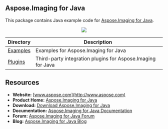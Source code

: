 ## Aspose.Imaging for Java

This package contains Java example code for [Aspose.Imaging for Java](https://www.aspose.com/products/imaging/java).

<p align="center">
  <a title="Download ZIP" href="https://github.com/asposeimaging/Aspose_Imaging_Java/archive/master.zip">
     <img src="http://i.imgur.com/hwNhrGZ.png" />
  </a>
</p>

Directory | Description
--------- | -----------
[Examples](Examples)  |  Examples for Aspose.Imaging for Java
[Plugins](Plugins)  |  Third-party integration plugins for Aspose.Imaging for Java

## Resources

+ **Website:** [www.aspose.com](http://www.aspose.com)
+ **Product Home:** [Aspose.Imaging for Java](https://products.aspose.com/imaging/java)
+ **Download:** [Download Aspose.Imaging for Java](https://downloads.aspose.com/imaging/java)
+ **Documentation:** [Aspose.Imaging for Java Documentation](https://docs.aspose.com/display/imagingjava/home)
+ **Forum:** [Aspose.Imaging for Java Forum](https://forum.aspose.com/c/imaging)
+ **Blog:** [Aspose.Imaging for Java Blog](https://blog.aspose.com/category/aspose-products/aspose.imaging-product-family/)
